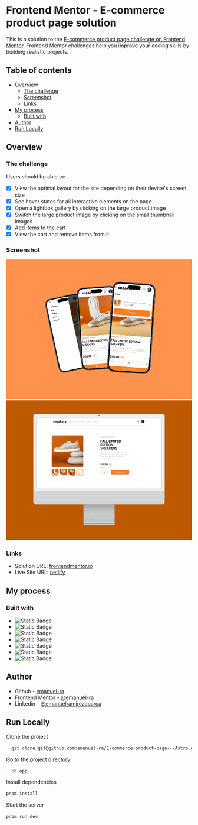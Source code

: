 <!-- Improved compatibility of back to top link: See: https://github.com/othneildrew/Best-README-Template/pull/73 -->
<a name="readme-top"></a>

# Frontend Mentor - E-commerce product page solution

This is a solution to the [E-commerce product page challenge on Frontend Mentor](https://www.frontendmentor.io/challenges/ecommerce-product-page-UPsZ9MJp6). Frontend Mentor challenges help you improve your coding skills by building realistic projects.

## Table of contents

- [Overview](#overview)
  - [The challenge](#the-challenge)
  - [Screenshot](#screenshot)
  - [Links](#links)
- [My process](#my-process)
  - [Built with](#built-with)  
- [Author](#author)
- [Run Locally](#run-locally)


## Overview

### The challenge

Users should be able to:

- [x] View the optimal layout for the site depending on their device's screen size
- [x] See hover states for all interactive elements on the page
- [x] Open a lightbox gallery by clicking on the large product image
- [x] Switch the large product image by clicking on the small thumbnail images
- [x] Add items to the cart
- [x] View the cart and remove items from it

### Screenshot

![](./iphone15pro.webp)
![](./Imac24.webp)

### Links
- Solution URL: [frontendmentor.io](https://www.frontendmentor.io/solutions/ecommerce-product-page-with-astro-tailwindcss-react-typescript-cmm2ZiaDR9)
- Live Site URL: [netlify](https://main--zesty-biscotti-d4e006.netlify.app/)


## My process

### Built with

* ![Static Badge](https://img.shields.io/badge/Astro-0D0F14?logo=astro&logoColor=%23FFFFFF&link=https%3A%2F%2Fastro.build%2F)
* ![Static Badge](https://img.shields.io/badge/React-blue?logo=react&logoColor=%2361DAFB&link=https%3A%2F%2Fes.react.dev%2F)
* ![Static Badge](https://img.shields.io/badge/Tailwindcss-0EA5E9?logo=tailwindcss&logoColor=%23FFFFFF&link=https%3A%2F%2Ftailwindcss.com%2F)
* ![Static Badge](https://img.shields.io/badge/ZUSTAND-0EA5E9?link=https%3A%2F%2Fzustand-demo.pmnd.rs%2F)
* ![Static Badge](https://img.shields.io/badge/TypeScript-0EA5E9?logo=typescript&logoColor=%23FFFFFF&link=https%3A%2F%2Fwww.typescriptlang.org%2F)
* ![Static Badge](https://img.shields.io/badge/HTML-%23E34F26?logo=html5&logoColor=%23FFFFFF&link=https%3A%2F%2Fwww.typescriptlang.org%2F)
* ![Static Badge](https://img.shields.io/badge/CSS3-1572B6?logo=css3&logoColor=%23FFFFFF&link=https%3A%2F%2Fwww.typescriptlang.org%2F)


## Author

- Github - [emanuel-ra](https://github.com/emanuel-ra/)
- Frontend Mentor - [@emanuel-ra](https://www.frontendmentor.io/profile/emanuel-ra)
- Linkedin - [@emanuelramirezabarca](https://www.linkedin.com/in/emanuelramirezabarca/)



## Run Locally  
Clone the project  

~~~bash  
  git clone git@github.com:emanuel-ra/E-commerce-product-page---Astro.git
~~~

Go to the project directory  

~~~bash  
  cd app
~~~

Install dependencies  

~~~bash  
pnpm install
~~~

Start the server  

~~~bash  
pnpm run dev
~~~  